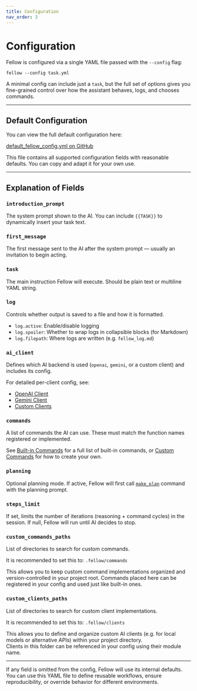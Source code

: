 ```yaml
---
title: Configuration
nav_order: 3
---
```


# Configuration

Fellow is configured via a single YAML file passed with the `--config` flag:

    fellow --config task.yml

A minimal config can include just a `task`, but the full set of options gives you fine-grained control over how the assistant behaves, logs, and chooses commands.

---

## Default Configuration

You can view the full default configuration here:

[default_fellow_config.yml on GitHub](https://github.com/ManuelZierl/fellow/blob/main/fellow/default_fellow_config.yml)

This file contains all supported configuration fields with reasonable defaults. You can copy and adapt it for your own use.

---

## Explanation of Fields

### `introduction_prompt`

The system prompt shown to the AI. You can include `{{TASK}}` to dynamically insert your task text.

### `first_message`

The first message sent to the AI after the system prompt — usually an invitation to begin acting.

### `task`

The main instruction Fellow will execute. Should be plain text or multiline YAML string.

### `log`

Controls whether output is saved to a file and how it is formatted.

- `log.active`: Enable/disable logging
- `log.spoiler`: Whether to wrap logs in collapsible blocks (for Markdown)
- `log.filepath`: Where logs are written (e.g. `fellow_log.md`)

### `ai_client`

Defines which AI backend is used (`openai`, `gemini`, or a custom client) and includes its config.

For detailed per-client config, see:
- [OpenAI Client](clients/openai/)
- [Gemini Client](clients/gemini/)
- [Custom Clients](clients/custom/)

### `commands`

A list of commands the AI can use. These must match the function names registered or implemented.

See [Built-in Commands](commands/builtin/) for a full list of built-in commands, or [Custom Commands](commands/custom/) for how to create your own.

### `planning`

Optional planning mode. If active, Fellow will first call [`make_plan`](commands/buildin/make_plan) command with the planning prompt.

### `steps_limit`

If set, limits the number of iterations (reasoning + command cycles) in the session. If null, Fellow will run until AI decides to stop.

### `custom_commands_paths`

List of directories to search for custom commands.  

It is recommended to set this to: `.fellow/commands`

This allows you to keep custom command implementations organized and version-controlled in your project root. Commands placed here can be registered in your config and used just like built-in ones.


### `custom_clients_paths`

List of directories to search for custom client implementations.

It is recommended to set this to: `.fellow/clients`

This allows you to define and organize custom AI clients (e.g. for local models or alternative APIs) within your project directory.  
Clients in this folder can be referenced in your config using their module name.

---

If any field is omitted from the config, Fellow will use its internal defaults. You can use this YAML file to define reusable workflows, ensure reproducibility, or override behavior for different environments.
